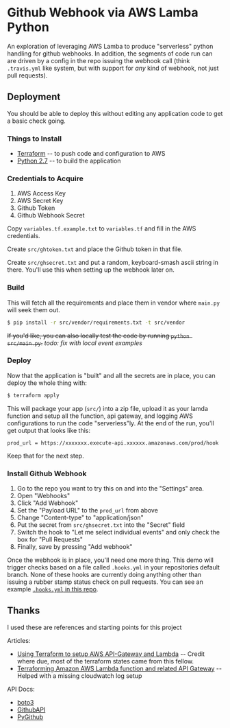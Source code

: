 # Github Webhook via AWS Lamba Python

An exploration of leveraging AWS Lamba to produce "serverless" python handling for github webhooks. In addition, the segments of code run can are driven by a config in the repo issuing the webhook call (think `.travis.yml` like system, but with support for _any_ kind of webhook, not just pull requests).

## Deployment

You should be able to deploy this without editing any application code to get a basic check going.

### Things to Install

- [Terraform](https://www.terraform.io/) -- to push code and configuration to AWS
- [Python 2.7](https://www.python.org/downloads/release/python-2713/) -- to build the application

### Credentials to Acquire

1. AWS Access Key
2. AWS Secret Key
3. Github Token
4. Github Webhook Secret

Copy `variables.tf.example.txt` to `variables.tf` and fill in the AWS credentials. 

Create `src/ghtoken.txt` and place the Github token in that file.

Create `src/ghsecret.txt` and put a random, keyboard-smash ascii string in there. You'll use this when setting up the webhook later on.


### Build

This will fetch all the requirements and place them in vendor where `main.py` will seek them out.
```bash
$ pip install -r src/vendor/requirements.txt -t src/vendor 
```

~~If you'd like, you can also locally test the code by running `python src/main.py`.~~ _todo: fix with local event examples_

### Deploy

Now that the application is "built" and all the secrets are in place, you can deploy the whole thing with:

```bash
$ terraform apply 
```

This will package your app (`src/`) into a zip file, upload it as your lamda function and setup all the function, api gateway, and logging AWS configurations to run the code "serverless"ly. At the end of the run, you'll get output that looks like this:

```
prod_url = https://xxxxxxx.execute-api.xxxxxx.amazonaws.com/prod/hook    
```

Keep that for the next step.

### Install Github Webhook

1. Go to the repo you want to try this on and into the "Settings" area. 
2. Open "Webhooks"
3. Click "Add Webhook"
4. Set the "Payload URL" to the `prod_url` from above
5. Change "Content-type" to "application/json"
6. Put the secret from `src/ghsecret.txt` into the "Secret" field
7. Switch the hook to "Let me select individual events" and only check the box for "Pull Requests"
8. Finally, save by pressing "Add webhook"

Once the webhook is in place, you'll need one more thing. This demo will trigger checks based on a file called `.hooks.yml` in your repositories default branch. None of these hooks are currently doing anything other than issuing a rubber stamp status check on pull requests. You can see an example [`.hooks.yml` in this repo](./.hooks.yml).

## Thanks

I used these are references and starting points for this project

Articles:
- [Using Terraform to setup AWS API-Gateway and Lambda](https://andydote.co.uk/2017/03/17/terraform-aws-lambda-api-gateway/) -- Credit where due, most of the terraform states came from this fellow.
- [Terraforming Amazon AWS Lambda function and related API Gateway](http://www.arvinep.com/2016/06/terraforming-amazon-aws-lambda-function.html) -- Helped with a missing cloudwatch log setup

API Docs:
- [boto3](http://boto3.readthedocs.io/)
- [GithubAPI](https://developer.github.com/v3)
- [PyGithub](http://pygithub.readthedocs.io/)
